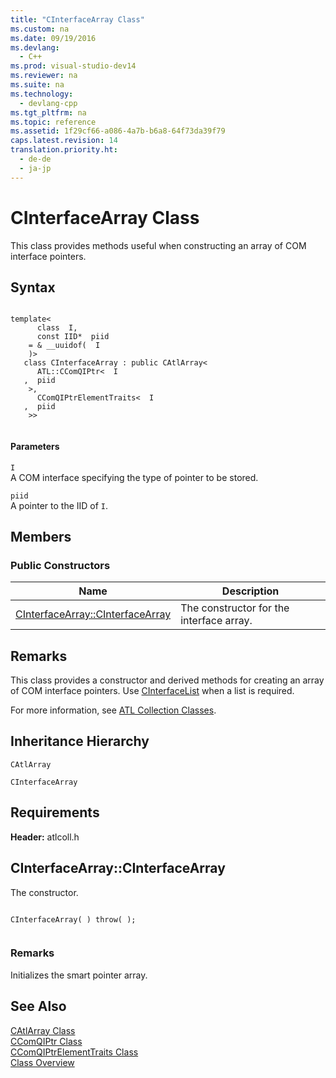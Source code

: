 ```yaml
---
title: "CInterfaceArray Class"
ms.custom: na
ms.date: 09/19/2016
ms.devlang: 
  - C++
ms.prod: visual-studio-dev14
ms.reviewer: na
ms.suite: na
ms.technology: 
  - devlang-cpp
ms.tgt_pltfrm: na
ms.topic: reference
ms.assetid: 1f29cf66-a086-4a7b-b6a8-64f73da39f79
caps.latest.revision: 14
translation.priority.ht: 
  - de-de
  - ja-jp
---
```

# CInterfaceArray Class
This class provides methods useful when constructing an array of COM interface pointers.  
  
## Syntax  
  
```  
  
template<  
      class  I,  
      const IID*  piid  
    = & __uuidof(  I  
    )>  
   class CInterfaceArray : public CAtlArray<  
      ATL::CComQIPtr<  I  
   ,  piid  
    >,  
      CComQIPtrElementTraits<  I  
   ,  piid  
    >>  
  
```  
  
#### Parameters  
 `I`  
 A COM interface specifying the type of pointer to be stored.  
  
 `piid`  
 A pointer to the IID of `I`.  
  
## Members  
  
### Public Constructors  
  
|Name|Description|  
|----------|-----------------|  
|[CInterfaceArray::CInterfaceArray](../vs140/CInterfaceArray--CInterfaceArray.md)|The constructor for the interface array.|  
  
## Remarks  
 This class provides a constructor and derived methods for creating an array of COM interface pointers. Use [CInterfaceList](../vs140/CInterfaceList-Class.md) when a list is required.  
  
 For more information, see [ATL Collection Classes](../vs140/ATL-Collection-Classes.md).  
  
## Inheritance Hierarchy  
 `CAtlArray`  
  
 `CInterfaceArray`  
  
## Requirements  
 **Header:** atlcoll.h  
  
##  <a name="cinterfacearray__cinterfacearray"></a>  CInterfaceArray::CInterfaceArray  
 The constructor.  
  
```  
  
CInterfaceArray( ) throw( );  
  
```  
  
### Remarks  
 Initializes the smart pointer array.  
  
## See Also  
 [CAtlArray Class](../vs140/CAtlArray-Class.md)   
 [CComQIPtr Class](../vs140/CComQIPtr-Class.md)   
 [CComQIPtrElementTraits Class](../vs140/CComQIPtrElementTraits-Class.md)   
 [Class Overview](../vs140/ATL-Class-Overview.md)